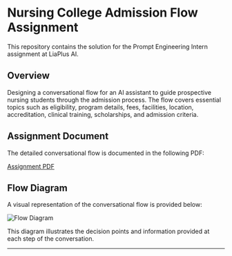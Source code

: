 # Nursing College Admission Flow Assignment

This repository contains the solution for the Prompt Engineering Intern assignment at LiaPlus AI.

## Overview

Designing a conversational flow for an AI assistant to guide prospective nursing students through the admission process. The flow covers essential topics such as eligibility, program details, fees, facilities, location, accreditation, clinical training, scholarships, and admission criteria.

## Assignment Document

The detailed conversational flow is documented in the following PDF:

[Assignment PDF]([assets/assignment.pdf](https://github.com/mohit1106/Prompt-Engineering-Assignment/blob/628999f3e273160cc2cd9013b37cfad236ef7534/Prompt%20Engineering%20Intern%20Assignment.pdf))

## Flow Diagram

A visual representation of the conversational flow is provided below:

![Flow Diagram](assets/flow_diagram.png)

This diagram illustrates the decision points and information provided at each step of the conversation.

---
